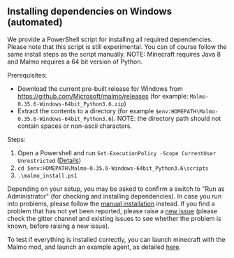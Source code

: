 ## Installing dependencies on Windows (automated) ##

We provide a PowerShell script for installing all required dependencies. Please note that this script is still experimental. You can of course follow the same install steps as the script manually. NOTE: Minecraft requires Java 8 and Malmo requires a 64 bit version of Python.

Prerequisites:

- Download the current pre-built release for Windows from https://github.com/Microsoft/malmo/releases (for example: `Malmo-0.35.6-Windows-64bit_Python3.6.zip`)
- Extract the contents to a directory (for example `$env:HOMEPATH\Malmo-0.35.6-Windows-64bit_Python3.6`). NOTE: the directory path should not contain spaces or non-ascii characters.

Steps:

1. Open a Powershell and run `Set-ExecutionPolicy -Scope CurrentUser Unrestricted` ([Details](https://msdn.microsoft.com/en-us/powershell/reference/5.1/microsoft.powershell.security/set-executionpolicy#example-4-set-the-scope-for-an-execution-policy))
2. `cd $env:HOMEPATH\Malmo-0.35.6-Windows-64bit_Python3.6\scripts`
3. `.\malmo_install.ps1`

Depending on your setup, you may be asked to confirm a switch to "Run as Administrator" (for checking and installing dependencies). In case you run into problems, please follow the [manual installation](https://github.com/Microsoft/malmo/blob/master/doc/install_windows_manual.md) instead. If you find a problem that has not yet been reported, please raise a [new issue](https://github.com/Microsoft/malmo/issues/new) (please check the gitter channel and existing issues to see whether the problem is known, before raising a new issue).

To test if everything is installed correctly, you can launch minecraft with the Malmo mod, and launch an example agent, as detailed [here](https://github.com/Microsoft/malmo#getting-started).
